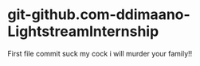 # git-github.com-ddimaano-LightstreamInternship
First file commit
suck my cock i will murder your family!!
